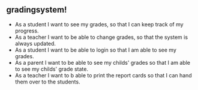 ## gradingsystem!

* As a student I want to see my grades, so that I can keep track of my progress.
* As a teacher I want to be able to change grades, so that the system is always updated.
* As a student I want to be able to login so that I am able to see my grades.
* As a parent I want to be able to see my childs' grades so that I am able to see my childs' grade state.
* As a teacher I want to b able to print the report cards so that I can hand them over to the students.

